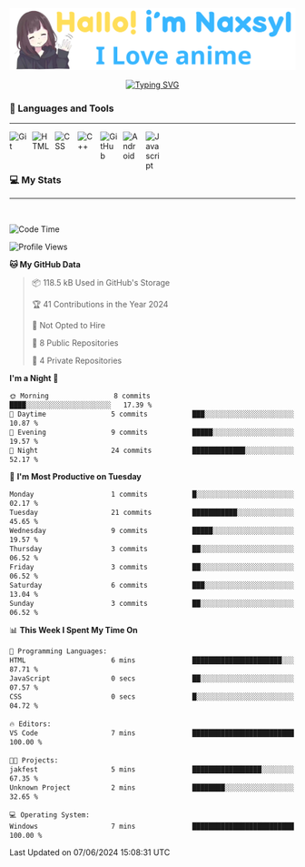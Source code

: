 <p align="center"><a href="https://github.com/Naxsyl"><img width=580px alt="Hello, I'm Naxsyl. I Love Anime" src="img/banner.png" /></a></p>

<p align="center">
<a href="https://git.io/typing-svg"><img src="https://readme-typing-svg.herokuapp.com?font=Fira+Code&weight=600&size=22&pause=1000&center=true&vCenter=true&random=false&width=435&lines=Newbie+Programmer;Back-end+web+and+app+developer;Learn+Something+Interesting" alt="Typing SVG" /></a>
</p>

### 🧰 Languages and Tools

---

<img align="left" alt="Git" width="30px" style="padding-right:10px;" src="https://cdn.jsdelivr.net/gh/devicons/devicon/icons/git/git-original.svg" />
<img align="left" alt="HTML" width="30px" style="padding-right:10px;" src="https://cdn.jsdelivr.net/gh/devicons/devicon/icons/html5/html5-plain.svg" />
<img align="left" alt="CSS" width="30px" style="padding-right:10px;" src="https://cdn.jsdelivr.net/gh/devicons/devicon/icons/css3/css3-plain.svg" />
<img align="left" alt="C++" width="30px" style="padding-right:10px;" src="https://cdn.jsdelivr.net/gh/devicons/devicon/icons/cplusplus/cplusplus-line.svg" />
<img align="left" alt="GitHub" width="30px" style="padding-right:10px;" src="https://cdn.jsdelivr.net/gh/devicons/devicon/icons/github/github-original.svg" />
<img align="left" alt="Android" width="30px" style="padding-right:10px;" src="https://cdn.jsdelivr.net/gh/devicons/devicon/icons/android/android-plain.svg" />
<img align="left" alt="Javascript" width="30px" style="padding-right:10px;" src="https://cdn.jsdelivr.net/gh/devicons/devicon@latest/icons/javascript/javascript-original.svg" />
<br>
<br>
<br>


### 💻 My Stats

---

<br>

<!--START_SECTION:waka-->
![Code Time](http://img.shields.io/badge/Code%20Time-115%20hrs%2046%20mins-blue)

![Profile Views](http://img.shields.io/badge/Profile%20Views-7-blue)

**🐱 My GitHub Data** 

> 📦 118.5 kB Used in GitHub's Storage 
 > 
> 🏆 41 Contributions in the Year 2024
 > 
> 🚫 Not Opted to Hire
 > 
> 📜 8 Public Repositories 
 > 
> 🔑 4 Private Repositories 
 > 
**I'm a Night 🦉** 

```text
🌞 Morning                8 commits           ████░░░░░░░░░░░░░░░░░░░░░   17.39 % 
🌆 Daytime                5 commits           ███░░░░░░░░░░░░░░░░░░░░░░   10.87 % 
🌃 Evening                9 commits           █████░░░░░░░░░░░░░░░░░░░░   19.57 % 
🌙 Night                  24 commits          █████████████░░░░░░░░░░░░   52.17 % 
```
📅 **I'm Most Productive on Tuesday** 

```text
Monday                   1 commits           █░░░░░░░░░░░░░░░░░░░░░░░░   02.17 % 
Tuesday                  21 commits          ███████████░░░░░░░░░░░░░░   45.65 % 
Wednesday                9 commits           █████░░░░░░░░░░░░░░░░░░░░   19.57 % 
Thursday                 3 commits           ██░░░░░░░░░░░░░░░░░░░░░░░   06.52 % 
Friday                   3 commits           ██░░░░░░░░░░░░░░░░░░░░░░░   06.52 % 
Saturday                 6 commits           ███░░░░░░░░░░░░░░░░░░░░░░   13.04 % 
Sunday                   3 commits           ██░░░░░░░░░░░░░░░░░░░░░░░   06.52 % 
```


📊 **This Week I Spent My Time On** 

```text
💬 Programming Languages: 
HTML                     6 mins              ██████████████████████░░░   87.71 % 
JavaScript               0 secs              ██░░░░░░░░░░░░░░░░░░░░░░░   07.57 % 
CSS                      0 secs              █░░░░░░░░░░░░░░░░░░░░░░░░   04.72 % 

🔥 Editors: 
VS Code                  7 mins              █████████████████████████   100.00 % 

🐱‍💻 Projects: 
jakfest                  5 mins              █████████████████░░░░░░░░   67.35 % 
Unknown Project          2 mins              ████████░░░░░░░░░░░░░░░░░   32.65 % 

💻 Operating System: 
Windows                  7 mins              █████████████████████████   100.00 % 
```


 Last Updated on 07/06/2024 15:08:31 UTC
<!--END_SECTION:waka-->

